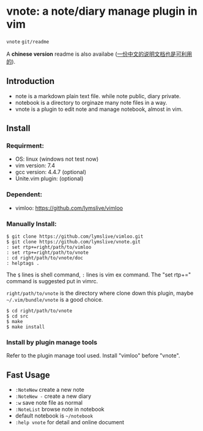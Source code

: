 # vnote: a note/diary manage plugin in vim
`vnote` `git/readme`

A __chinese version__ readme is also availabe
([一份中文的说明文档也是可利用的](readme-zh.md)).

## Introduction

* note is a markdown plain text file. while note public, diary private.
* notebook is a directory to orginaze many note files in a way.
* vnote is a plugin to edit note and manage notebook, almost in vim.

## Install

### Requirment:
* OS: linux (windows not test now)
* vim version: 7.4
* gcc version: 4.4.7 (optional)
* Unite.vim plugin: (optional)

### Dependent:
* vimloo: https://github.com/lymslive/vimloo

### Manually Install:

```
$ git clone https://github.com/lymslive/vimloo.git
$ git clone https://github.com/lymslive/vnote.git
: set rtp+=right/path/to/vimloo
: set rtp+=right/path/to/vnote
: cd right/path/to/vnote/doc
: helptags .
```

The `$` lines is shell command, `:` lines is vim ex command.
The "set rtp+=" command is suggested put in vimrc.

`right/path/to/vnote` is the directory where clone down this plugin,
maybe `~/.vim/bundle/vnote` is a good choice.

```
$ cd right/path/to/vnote
$ cd src
$ make
$ make install
```

### Install by plugin manage tools

Refer to the plugin manage tool used.
Install "vimloo" before "vnote".

## Fast Usage

* `:NoteNew` create a new note
* `:NoteNew -` create a new diary
* `:w` save note file as normal
* `:NoteList` browse note in notebook
* default notebook is `~/notebook`
* `:help vnote` for detail and online document
